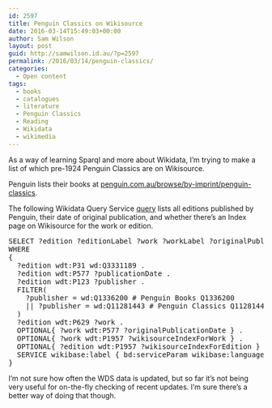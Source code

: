 ```yaml
---
id: 2597
title: Penguin Classics on Wikisource
date: 2016-03-14T15:49:03+00:00
author: Sam Wilson
layout: post
guid: http://samwilson.id.au/?p=2597
permalink: /2016/03/14/penguin-classics/
categories:
  - Open content
tags:
  - books
  - catalogues
  - literature
  - Penguin Classics
  - Reading
  - Wikidata
  - wikimedia
---
```

As a way of learning Sparql and more about Wikidata, I’m trying to make a list of which pre-1924 Penguin Classics are on Wikisource.

Penguin lists their books at [penguin.com.au/browse/by-imprint/penguin-classics](https://www.penguin.com.au/browse/by-imprint/penguin-classics).

The following Wikidata Query Service [query](http://tinyurl.com/zcrgxxk) lists all editions published by Penguin, their date of original publication, and whether there’s an Index page on Wikisource for the work or edition.

<pre lang="sparql">SELECT ?edition ?editionLabel ?work ?workLabel ?originalPublicationDate ?wikisourceIndexForWork ?wikisourceIndexForEdition
WHERE
{
  ?edition wdt:P31 wd:Q3331189 .
  ?edition wdt:P577 ?publicationDate .
  ?edition wdt:P123 ?publisher .
  FILTER(
    ?publisher = wd:Q1336200 # Penguin Books Q1336200
    || ?publisher = wd:Q11281443 # Penguin Classics Q11281443
  )
  ?edition wdt:P629 ?work .
  OPTIONAL{ ?work wdt:P577 ?originalPublicationDate } .
  OPTIONAL{ ?work wdt:P1957 ?wikisourceIndexForWork } .
  OPTIONAL{ ?edition wdt:P1957 ?wikisourceIndexForEdition } .
  SERVICE wikibase:label { bd:serviceParam wikibase:language "en" }
}
</pre>

I’m not sure how often the WDS data is updated, but so far it’s not being very useful for on-the-fly checking of recent updates. I’m sure there’s a better way of doing that though.